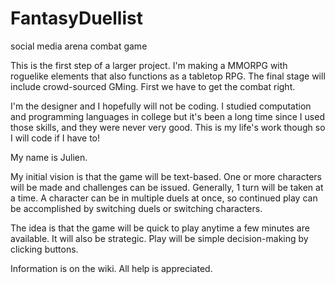 # FantasyDuellist
social media arena combat game

This is the first step of a larger project. I'm making a MMORPG with roguelike elements that also functions as a tabletop RPG. The final stage will include crowd-sourced GMing. First we have to get the combat right.

I'm the designer and I hopefully will not be coding. I studied computation and programming languages in college but it's been a long time since I used those skills, and they were never very good. This is my life's work though so I will code if I have to!

My name is Julien.

My initial vision is that the game will be text-based. One or more characters will be made and challenges can be issued. Generally, 1 turn will be taken at a time. A character can be in multiple duels at once, so continued play can be accomplished by switching duels or switching characters.

The idea is that the game will be quick to play anytime a few minutes are available. It will also be strategic. Play will be simple decision-making by clicking buttons.

Information is on the wiki. All help is appreciated.
